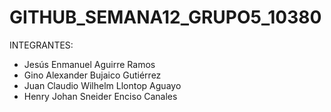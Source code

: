 # GITHUB_SEMANA12_GRUPO5_10380
INTEGRANTES:  
* Jesús Enmanuel Aguirre Ramos 
* Gino Alexander Bujaico Gutiérrez 
* Juan Claudio Wilhelm Llontop Aguayo 
* Henry Johan Sneider Enciso Canales
